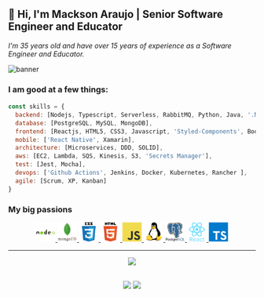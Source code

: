 
## 👋 Hi, I'm Mackson Araujo | Senior Software Engineer and Educator
<p>
  <i>
    I'm 35 years old
  and have over 15 years of experience
  as a Software Engineer and Educator.
  </i>
</p>

<img src="https://media.licdn.com/dms/image/D4D16AQHpmnzunpiwLw/profile-displaybackgroundimage-shrink_350_1400/0/1680119697525?e=1685577600&v=beta&t=siew9rU7TcwDlRlEpEfwN3d3N0yvd0KeQKISJwa_P0s" alt="banner" />

<h3 align="left">I am good at a few things:</h3>

```javascript
const skills = {
  backend: [Nodejs, Typescript, Serverless, RabbitMQ, Python, Java, '.Net Core'],
  database: [PostgreSQL, MySQL, MongoDB],
  frontend: [Reactjs, HTML5, CSS3, Javascript, 'Styled-Components', Bootstrap, ChakraUI],
  mobile: ['React Native', Xamarin],
  architecture: [Microservices, DDD, SOLID],
  aws: [EC2, Lambda, SQS, Kinesis, S3, 'Secrets Manager'],
  test: [Jest, Mocha],
  devops: ['Github Actions', Jenkins, Docker, Kubernetes, Rancher ],
  agile: [Scrum, XP, Kanban]
}
```
<h3 align="left">My big passions</h3>
<div align="center">
 
<p> 
  <a href="https://nodejs.org" target="_blank" rel="noreferrer"> <img src="https://raw.githubusercontent.com/devicons/devicon/master/icons/nodejs/nodejs-original-wordmark.svg" alt="nodejs" width="40" height="40"/> </a>
   <a href="https://www.mongodb.com/" target="_blank" rel="noreferrer"> <img src="https://raw.githubusercontent.com/devicons/devicon/master/icons/mongodb/mongodb-original-wordmark.svg" alt="mongodb" width="40" height="40"/> </a> 
  <a href="https://www.w3schools.com/css/" target="_blank" rel="noreferrer"> <img src="https://raw.githubusercontent.com/devicons/devicon/master/icons/css3/css3-original-wordmark.svg" alt="css3" width="40" height="40"/> </a> 
 <a href="https://www.w3.org/html/" target="_blank" rel="noreferrer"> <img src="https://raw.githubusercontent.com/devicons/devicon/master/icons/html5/html5-original-wordmark.svg" alt="html5" width="40" height="40"/> </a> 
  <a href="https://developer.mozilla.org/en-US/docs/Web/JavaScript" target="_blank" rel="noreferrer"> <img src="https://raw.githubusercontent.com/devicons/devicon/master/icons/javascript/javascript-original.svg" alt="javascript" width="40" height="40"/> </a> 
  <a href="https://www.linux.org/" target="_blank" rel="noreferrer"> <img src="https://raw.githubusercontent.com/devicons/devicon/master/icons/linux/linux-original.svg" alt="linux" width="40" height="40"/> </a>
  <a href="https://www.postgresql.org" target="_blank" rel="noreferrer"> <img src="https://raw.githubusercontent.com/devicons/devicon/master/icons/postgresql/postgresql-original-wordmark.svg" alt="postgresql" width="40" height="40"/> </a>  
  <a href="https://reactjs.org/" target="_blank" rel="noreferrer"> <img src="https://raw.githubusercontent.com/devicons/devicon/master/icons/react/react-original-wordmark.svg" alt="react" width="40" height="40"/> </a> 
  <a href="https://www.typescriptlang.org/" target="_blank" rel="noreferrer"> <img src="https://raw.githubusercontent.com/devicons/devicon/master/icons/typescript/typescript-original.svg" alt="typescript" width="40" height="40"/> </a> 
   </p>
  
</div>

<hr/>
<div align="center">
  <a href="https://github.com/mackson">
  <!--<img height="180em" src="https://github-readme-stats.vercel.app/api?username=mackson&show_icons=true&theme=tokyonight&include_all_commits=true&count_private=true"/>-->
  <img height="180em" src="https://github-readme-stats.vercel.app/api/top-langs/?username=mackson&layout=compact&langs_count=7&theme=tokyonight"/>
</div>
  

 ##
 
<div align="center"> 
  <a href = "mailto:macksonweb@gmail.com"><img src="https://img.shields.io/badge/-Gmail-%23333?style=for-the-badge&logo=gmail&logoColor=white" target="_blank"></a>
  <a href="https://www.linkedin.com/in/macksonaraujo" target="_blank"><img src="https://img.shields.io/badge/-LinkedIn-%230077B5?style=for-the-badge&logo=linkedin&logoColor=white" target="_blank"></a> 
 
 
</div>
